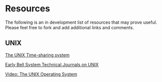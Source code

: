 Resources
=========

The following is an in development list of resources that may prove useful.  
Please feel free to fork and add additional links and comments.  

UNIX
----

[The UNIX Time-sharing system](https://dl.acm.org/citation.cfm?id=361061)  

[Early Bell System Technical Journals on UNIX](http://www3.alcatel-lucent.com/bstj/vol57-1978/bstj-vol57-issue06.html)  

[Video: The UNIX Operating System](http://youtu.be/tc4ROCJYbm0)  
